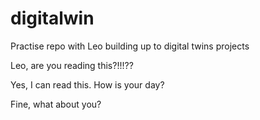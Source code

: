 # digitalwin
Practise repo with Leo building up to digital twins projects

Leo, are you reading this?!!!??

Yes, I can read this. How is your day?

Fine, what about you?
